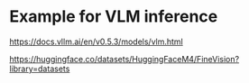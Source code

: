 # Example for VLM inference


https://docs.vllm.ai/en/v0.5.3/models/vlm.html


https://huggingface.co/datasets/HuggingFaceM4/FineVision?library=datasets
